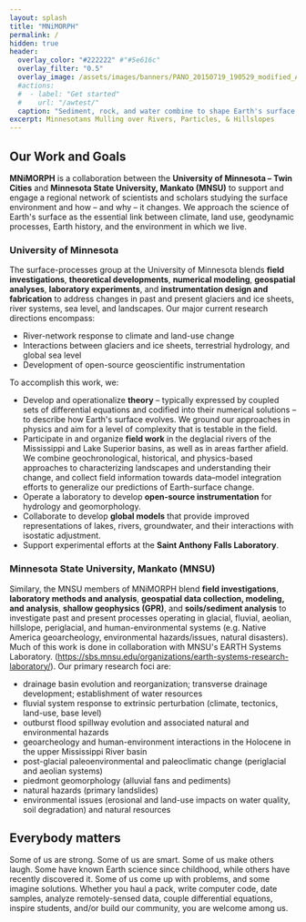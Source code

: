 ```yaml
---
layout: splash
title: "MNiMORPH"
permalink: /
hidden: true
header:
  overlay_color: "#222222" #"#5e616c"
  overlay_filter: "0.5"
  overlay_image: /assets/images/banners/PANO_20150719_190529_modified_Argentina_bedrock_alluvial_2015.jpg
  #actions:
  #  - label: "Get started"
  #    url: "/awtest/"
  caption: "Sediment, rock, and water combine to shape Earth's surface. Northwestern Argentina. *Photo: A. Wickert*"
excerpt: Minnesotans Mulling over Rivers, Particles, & Hillslopes
---
```


## Our Work and Goals

**MNiMORPH** is a collaboration between the **University of Minnesota – Twin Cities** and **Minnesota State University, Mankato (MNSU)** to support and engage a regional network of scientists and scholars studying the surface environment and how – and why – it changes. We approach the science of Earth's surface as the essential link between climate, land use, geodynamic processes, Earth history, and the environment in which we live.

<!--
We focus on understanding:
* landscape evolution
* long- and short-term river-system change
* deglacial and peri/paraglacial systems
* coupled human-environment interactions, includign land use practices, natural hazards, climate change, and geoarcheology
* glacial isostatic adjustment

To do so, we:
* develop geoscientific theory, models, and software
*
* open-source instrumentation development
* geoscientific model and software development

in the upper Midwest and beyond.

We approach geomorphology and, broadly, the science of Earth's surface as the essential link between climate, human activities, geodynamic processes, Earth history, and the environment in which we live. Our combined group approaches scientific inquiry:
1. to encourage and foster equity, diversity, and inclusion in Earth Science,
2. with a broad eye towards interdisciplinary knowledge and in the spirit of open-minded inquiry in Earth System Science,
3. through precise physical and mathematical approaches to build and operationalize theory,
4. and by connecting and refining theory through furthering the disciplinary tradition of field investigation via utilization of state-of-the-science field and laboratory-based methodologies.
-->

### University of Minnesota

The surface-processes group at the University of Minnesota blends **field investigations**, **theoretical developments**, **numerical modeling**, **geospatial analyses**, **laboratory experiments**, and **instrumentation design and fabrication** to address changes in past and present glaciers and ice sheets, river systems, sea level, and landscapes. Our major current research directions encompass:
* River-network response to climate and land-use change
* Interactions between glaciers and ice sheets, terrestrial hydrology, and global sea level
* Development of open-source geoscientific instrumentation

To accomplish this work, we:
* Develop and operationalize **theory** – typically expressed by coupled sets of differential equations and codified into their numerical solutions – to describe how Earth's surface evolves. We ground our approaches in physics and aim for a level of complexity that is testable in the field.
* Participate in and organize **field work** in the deglacial rivers of the Mississippi and Lake Superior basins, as well as in areas farther afield. We combine geochronological, historical, and physics-based approaches to characterizing landscapes and understanding their change, and collect field information towards data–model integration efforts to generalize our predictions of Earth-surface change.
* Operate a laboratory to develop **open-source instrumentation** for hydrology and geomorphology.
* Collaborate to develop **global models** that provide improved representations of lakes, rivers, groundwater, and their interactions with isostatic adjustment.
* Support experimental efforts at the **Saint Anthony Falls Laboratory**.

### Minnesota State University, Mankato (MNSU)

Similary, the MNSU members of MNiMORPH blend **field investigations**, **laboratory methods and analysis**, **geospatial data collection, modeling, and analysis**, **shallow geophysics (GPR)**, and **soils/sediment analysis** to investigate past and present processes operating in glacial, fluvial, aeolian, hillslope, periglacial, and human-environmental systems (e.g. Native America geoarcheology, environmental hazards/issues, natural disasters). Much of this work is done in collaboration with MNSU's EARTH Systems Laboratory. (https://sbs.mnsu.edu/organizations/earth-systems-research-laboratory/).  Our primary research foci are:
* drainage basin evolution and reorganization; transverse drainage development; establishment of water resources
* fluvial system response to extrinsic perturbation (climate, tectonics, land-use, base level)
* outburst flood spillway evolution and associated natural and environmental hazards
* geoarcheology and human-environment interactions in the Holocene in the upper Mississippi River basin
* post-glacial paleoenvironmental and paleoclimatic change (periglacial and aeolian systems)
* piedmont geomorphology (alluvial fans and pediments)
* natural hazards (primary landslides)
* environmental issues (erosional and land-use impacts on water quality, soil degradation) and natural resources

## Everybody matters

Some of us are strong. Some of us are smart. Some of us make others laugh. Some have known Earth science since childhood, while others have recently discovered it. Some of us come up with problems, and some imagine solutions. Whether you haul a pack, write computer code, date samples, analyze remotely-sensed data, couple differential equations, inspire students, and/or build our community, you are welcome among us.
